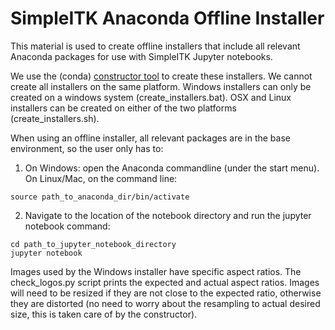# SimpleITK Anaconda Offline Installer

This material is used to create offline installers that include all relevant Anaconda packages for use with SimpleITK Jupyter notebooks.

We use the (conda) [constructor tool](https://github.com/conda/constructor) to create these installers. We cannot create all installers
on the same platform. Windows installers can only be created on a windows system (create_installers.bat). OSX and Linux installers can be created
on either of the two platforms (create_installers.sh).

When using an offline installer, all relevant packages are in the base environment, so the user only has to:
1. On Windows: open the Anaconda commandline (under the start menu).
<br>On Linux/Mac, on the command line:
  ```
  source path_to_anaconda_dir/bin/activate
  ```
2. Navigate to the location of the notebook directory and run the jupyter notebook command:
```
cd path_to_jupyter_notebook_directory
jupyter notebook  
```

Images used by the Windows installer have specific aspect ratios. The check_logos.py script prints the expected and actual aspect ratios.
Images will need to be resized if they are not close to the expected ratio, otherwise they are distorted (no need to worry about
the resampling to actual desired size, this is taken care of by the constructor).
